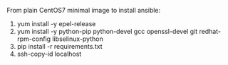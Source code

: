 From plain CentOS7 minimal image to install ansible:

1. yum install -y epel-release
2. yum install -y python-pip python-devel gcc openssl-devel git redhat-rpm-config libselinux-python
3. pip install -r requirements.txt
4. ssh-copy-id localhost
